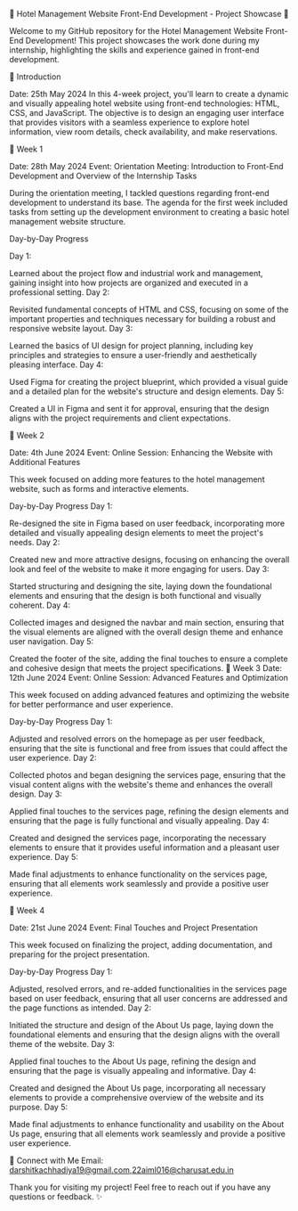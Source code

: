 🌟 Hotel Management Website Front-End Development - Project Showcase 🌟

Welcome to my GitHub repository for the Hotel Management Website Front-End Development! This project showcases the work done during my internship, highlighting the skills and experience gained in front-end development.

🚀 Introduction

Date: 25th May 2024
In this 4-week project, you'll learn to create a dynamic and visually appealing hotel website using front-end technologies: HTML, CSS, and JavaScript. The objective is to design an engaging user interface that provides visitors with a seamless experience to explore hotel information, view room details, check availability, and make reservations.

📅 Week 1

Date: 28th May 2024
Event: Orientation Meeting: Introduction to Front-End Development and Overview of the Internship Tasks

During the orientation meeting, I tackled questions regarding front-end development to understand its base. The agenda for the first week included tasks from setting up the development environment to creating a basic hotel management website structure.

Day-by-Day Progress

Day 1:

Learned about the project flow and industrial work and management, gaining insight into how projects are organized and executed in a professional setting.
Day 2:

Revisited fundamental concepts of HTML and CSS, focusing on some of the important properties and techniques necessary for building a robust and responsive website layout.
Day 3:

Learned the basics of UI design for project planning, including key principles and strategies to ensure a user-friendly and aesthetically pleasing interface.
Day 4:

Used Figma for creating the project blueprint, which provided a visual guide and a detailed plan for the website's structure and design elements.
Day 5:

Created a UI in Figma and sent it for approval, ensuring that the design aligns with the project requirements and client expectations​.

📅 Week 2

Date: 4th June 2024
Event: Online Session: Enhancing the Website with Additional Features

This week focused on adding more features to the hotel management website, such as forms and interactive elements.

Day-by-Day Progress
Day 1:

Re-designed the site in Figma based on user feedback, incorporating more detailed and visually appealing design elements to meet the project's needs.
Day 2:

Created new and more attractive designs, focusing on enhancing the overall look and feel of the website to make it more engaging for users.
Day 3:

Started structuring and designing the site, laying down the foundational elements and ensuring that the design is both functional and visually coherent.
Day 4:

Collected images and designed the navbar and main section, ensuring that the visual elements are aligned with the overall design theme and enhance user navigation.
Day 5:

Created the footer of the site, adding the final touches to ensure a complete and cohesive design that meets the project specifications​​.
📅 Week 3
Date: 12th June 2024
Event: Online Session: Advanced Features and Optimization

This week focused on adding advanced features and optimizing the website for better performance and user experience.

Day-by-Day Progress
Day 1:

Adjusted and resolved errors on the homepage as per user feedback, ensuring that the site is functional and free from issues that could affect the user experience.
Day 2:

Collected photos and began designing the services page, ensuring that the visual content aligns with the website's theme and enhances the overall design.
Day 3:

Applied final touches to the services page, refining the design elements and ensuring that the page is fully functional and visually appealing.
Day 4:

Created and designed the services page, incorporating the necessary elements to ensure that it provides useful information and a pleasant user experience.
Day 5:

Made final adjustments to enhance functionality on the services page, ensuring that all elements work seamlessly and provide a positive user experience​.

📅 Week 4

Date: 21st June 2024
Event: Final Touches and Project Presentation

This week focused on finalizing the project, adding documentation, and preparing for the project presentation.

Day-by-Day Progress
Day 1:

Adjusted, resolved errors, and re-added functionalities in the services page based on user feedback, ensuring that all user concerns are addressed and the page functions as intended.
Day 2:

Initiated the structure and design of the About Us page, laying down the foundational elements and ensuring that the design aligns with the overall theme of the website.
Day 3:

Applied final touches to the About Us page, refining the design and ensuring that the page is visually appealing and informative.
Day 4:

Created and designed the About Us page, incorporating all necessary elements to provide a comprehensive overview of the website and its purpose.
Day 5:

Made final adjustments to enhance functionality and usability on the About Us page, ensuring that all elements work seamlessly and provide a positive user experience​.

🤝 Connect with Me
Email: darshitkachhadiya19@gmail.com,22aiml016@charusat.edu.in

Thank you for visiting my project! Feel free to reach out if you have any questions or feedback. ✨
